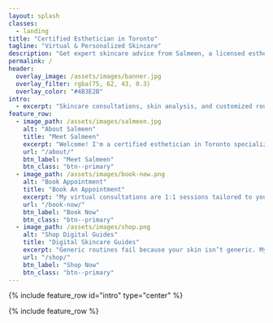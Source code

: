 ```yaml
---
layout: splash
classes:
  - landing
title: "Certified Esthetician in Toronto"
tagline: "Virtual & Personalized Skincare"
description: "Get expert skincare advice from Salmeen, a licensed esthetician in Toronto. Personalized routines, virtual skin consultations, and digital guides designed for real skin concerns."
permalink: /
header:
  overlay_image: /assets/images/banner.jpg
  overlay_filter: rgba(75, 62, 43, 0.3)
  overlay_color: "#4B3E2B"
intro:
  - excerpt: "Skincare consultations, skin analysis, and customized routines from a licensed esthetician in Toronto. Book your virtual session today."
feature_row:
  - image_path: /assets/images/salmeen.jpg
    alt: "About Salmeen"
    title: "Meet Salmeen"
    excerpt: "Welcome! I'm a certified esthetician in Toronto specializing in custom skincare, skin analysis, and virtual skin consultations. Whether you're dealing with acne, barrier damage, or just want that glow—I've got your back (and face!)."
    url: "/about/"
    btn_label: "Meet Salmeen"
    btn_class: "btn--primary"
  - image_path: /assets/images/book-now.png
    alt: "Book Appointment"
    title: "Book An Appointment"
    excerpt: "My virtual consultations are 1:1 sessions tailored to your skin’s unique needs—no generic advice here. From the comfort of your home, you’ll get a personalized skincare routine that actually works, no matter where you are in the world."
    url: "/book-now/"
    btn_label: "Book Now"
    btn_class: "btn--primary"
  - image_path: /assets/images/shop.png
    alt: "Shop Digital Guides"
    title: "Digital Skincare Guides"
    excerpt: "Generic routines fail because your skin isn’t generic. My digital skincare guides help you build a truly personalized skincare routine, with step-by-step help on how to read your skin, avoid common skincare mistakes, and get results."
    url: "/shop/"
    btn_label: "Shop Now"
    btn_class: "btn--primary"
---
```


{% include feature_row id="intro" type="center" %}

{% include feature_row %}
